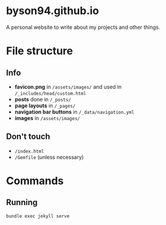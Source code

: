 # byson94.github.io

A personal website to write about my projects and other things.

# File structure

## Info

- **favicon.png** in `/assets/images/` and used in `/_includes/head/custom.html`
- **posts** done in `/_posts/`
- **page layouts** in `/_pages/`
- **navigation bar buttons** in `/_data/navigation.yml`
- **images** in `/assets/images/`

## Don't touch

- `/index.html`
- `/Gemfile` (unless necessary)

# Commands

## Running

```bash
bundle exec jekyll serve
```
